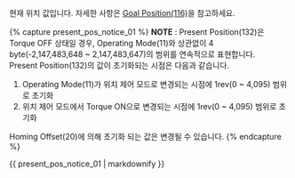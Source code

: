 현재 위치 값입니다. 자세한 사항은 [Goal Position(116)](#goal-position116)을 참고하세요.

{% capture present_pos_notice_01 %}
**NOTE** : Present Position(132)은 Torque OFF 상태일 경우, Operating Mode(11)와 상관없이 4 byte(-2,147,483,648 ~ 2,147,483,647)의 범위를 연속적으로 표현합니다.  
Present Position(132)의 값이 초기화되는 시점은 다음과 같습니다.
1. Operating Mode(11)가 위치 제어 모드로 변경되는 시점에 1rev(0 ~ 4,095) 범위로 초기화
2. 위치 제어 모드에서 Torque ON으로 변경되는 시점에 1rev(0 ~ 4,095) 범위로 초기화

Homing Offset(20)에 의해 초기화 되는 값은 변경될 수 있습니다.
{% endcapture %}

<div class="notice">
  {{ present_pos_notice_01 | markdownify }}
</div>
